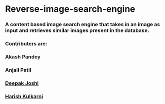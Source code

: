 # Reverse-image-search-engine
### A content based image search engine that takes in an image as input and retrieves similar images present in the database.


### Contributers are: 
###  Akash Pandey
### Anjali Patil
### [Deepak Joshi](https://github.com/deepakjoshishri)
### [Harish Kulkarni](https://github.com/07harish)

